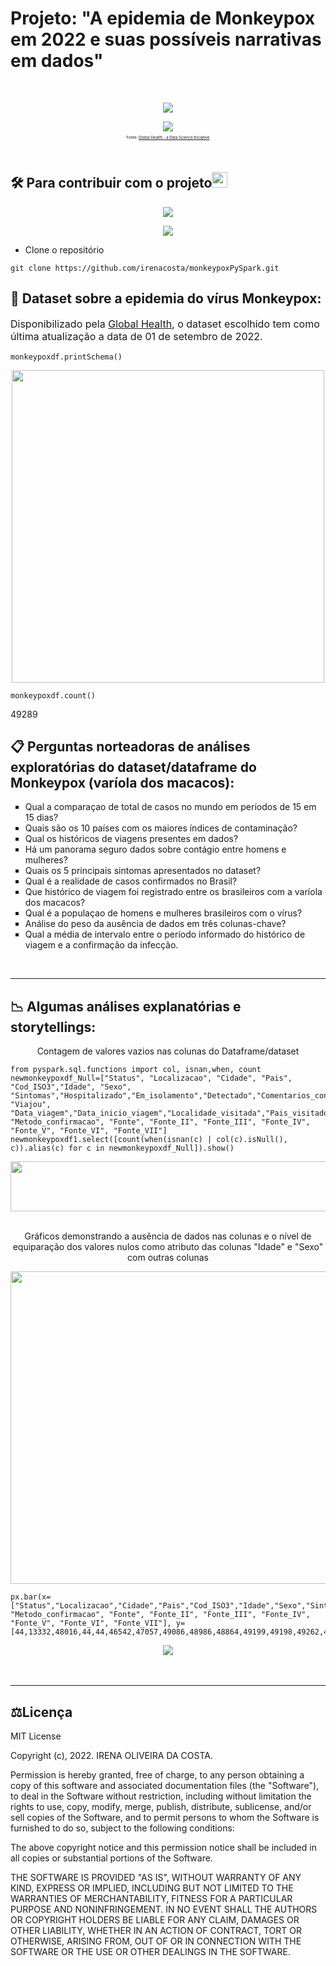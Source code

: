 # Projeto: "A epidemia de Monkeypox em 2022 e suas possíveis narrativas em dados"
<br>
<p align="center">
<img src="http://img.shields.io/static/v1?label=STATUS&message=EM%20REFORMULACAO&color=GREEN&style=for-the-badge"/>
</p>

<div align="center">
<img src="https://github.com/irenacosta/monkeypoxPySpark/blob/main/img/confirmedmonkeypox.png" />
</div>
<p align="center" style="font-size: 6px">
Fonte: <a href="https://www.monkeypox.global.health/">Global Health - a Data Science Iniciative</a>
</p>
<br>


## 🛠️ Para contribuir com o projeto<img height="25" src="https://colab.research.google.com/img/colab_favicon_256px.png" />

<p align="center">
<img src="http://img.shields.io/static/v1?label=SCRIPTS&message=EM%20ATUALIZACAO&color=YELLOW&style=for-the-badge"/>
</p>
<p align="center">
<img src="http://img.shields.io/static/v1?label=QUERIES&message=EM%20DESENVOLVIMENTO&color=YELLOW&style=for-the-badge"/>
</p>


- Clone o repositório
```
git clone https://github.com/irenacosta/monkeypoxPySpark.git
```

## 🔖 Dataset sobre a epidemia do vírus Monkeypox:

<p style="font-size: 16px">Disponibilizado pela <a href="https://www.monkeypox.global.health/">Global Health</a>, o dataset escolhido tem como última atualização a data de 01 de setembro de 2022.</p>

```
monkeypoxdf.printSchema()
```

<div align="center">
<img src="https://github.com/irenacosta/monkeypoxPySpark/blob/main/img/monkeypoxschema.png" width="500px" height="500px"/>
</div>

```
monkeypoxdf.count()
```
<p> 49289 </p>



## 📋 Perguntas norteadoras de análises exploratórias do dataset/dataframe do Monkeypox (varíola dos macacos):

<ol style="list-style: square;">
    <li>Qual a comparaçao de total de casos no mundo em períodos de 15 em 15 dias?</li>
    <li>Quais são os 10 países com os maiores índices de contaminação?</li>
    <li>Qual os históricos de viagens presentes em dados?</li>
    <li>Há um panorama seguro dados sobre contágio entre homens e mulheres?</li>
    <li>Quais os 5 principais sintomas apresentados no dataset?
    <li>Qual é a realidade de casos confirmados no Brasil?</li>
    <li>Que histórico de viagem foi registrado entre os brasileiros com a varíola dos macacos?</li>
    <li>Qual é a populaçao de homens e mulheres brasileiros com o vírus?</li>
    <li>Análise do peso da ausência de dados em três colunas-chave?</li>
    <li>Qual a média de intervalo entre o período informado do histórico de viagem e a confirmação da infecção.
</ol>

<br>
<hr/>


## 📉 Algumas análises explanatórias e storytellings:


<p align="center"> Contagem de valores vazios nas colunas do Dataframe/dataset</p>

```
from pyspark.sql.functions import col, isnan,when, count
newmonkeypoxdf_Null=["Status", "Localizacao", "Cidade", "Pais", "Cod_ISO3","Idade", "Sexo", "Sintomas","Hospitalizado","Em_isolamento","Detectado","Comentarios_contato","Identidade_Contato","Cidade_contato", "Viajou", "Data_viagem","Data_inicio_viagem","Localidade_visitada","Pais_visitado","Genoma_virus", "Metodo_confirmacao", "Fonte", "Fonte_II", "Fonte_III", "Fonte_IV", "Fonte_V", "Fonte_VI", "Fonte_VII"]
newmonkeypoxdf1.select([count(when(isnan(c) | col(c).isNull(), c)).alias(c) for c in newmonkeypoxdf_Null]).show()
```
<div align="center">
<img src="https://github.com/irenacosta/monkeypoxPySpark/blob/main/img/newmonkeypox_Null.png" width="1000px"height="80px"/>
</div>
<br>
<p align="center"> Gráficos demonstrando a ausência de dados nas colunas e o nível de equiparação dos valores nulos como atributo das colunas "Idade" e "Sexo" com outras colunas</p>
<div align="center">
<img src="https://github.com/irenacosta/monkeypoxPySpark/blob/main/img/valorevazioscolunas.png" width="1500px" height="500px" />
</div>

```
px.bar(x=["Status","Localizacao","Cidade","Pais","Cod_ISO3","Idade","Sexo","Sintomas","Hospitalizado","Em_isolamento","Detectado","Comentarios_contato","Identidade_Contato","Cidade_Contato","Viajou","Data_viagem","Data_inicio_viagem","Localidade_visitada","Pais_visitado","Genoma_virus", "Metodo_confirmacao", "Fonte", "Fonte_II", "Fonte_III", "Fonte_IV", "Fonte_V", "Fonte_VI", "Fonte_VII"], y=[44,13332,48016,44,44,46542,47057,49086,48986,48864,49199,49198,49262,49283,48946,49252,49279,49182,49194,49265,49190,44,42323,48451,49236,49289,49289,49289])
````


<div align="center">
<img src="https://github.com/irenacosta/monkeypoxPySpark/blob/main/img/graficobarra_monkeypoxnulos.png" />
</div>
<br>
<br>
<hr/>

## ⚖️Licença
MIT License

Copyright (c), 2022. IRENA OLIVEIRA DA COSTA.

Permission is hereby granted, free of charge, to any person obtaining a copy of this software and associated documentation files (the "Software"), to deal
in the Software without restriction, including without limitation the rights to use, copy, modify, merge, publish, distribute, sublicense, and/or sell
copies of the Software, and to permit persons to whom the Software is furnished to do so, subject to the following conditions:

The above copyright notice and this permission notice shall be included in all copies or substantial portions of the Software.

THE SOFTWARE IS PROVIDED "AS IS", WITHOUT WARRANTY OF ANY KIND, EXPRESS OR IMPLIED, INCLUDING BUT NOT LIMITED TO THE WARRANTIES OF MERCHANTABILITY,
FITNESS FOR A PARTICULAR PURPOSE AND NONINFRINGEMENT. IN NO EVENT SHALL THE AUTHORS OR COPYRIGHT HOLDERS BE LIABLE FOR ANY CLAIM, DAMAGES OR OTHER
LIABILITY, WHETHER IN AN ACTION OF CONTRACT, TORT OR OTHERWISE, ARISING FROM, OUT OF OR IN CONNECTION WITH THE SOFTWARE OR THE USE OR OTHER DEALINGS IN THE
SOFTWARE.

<br>


